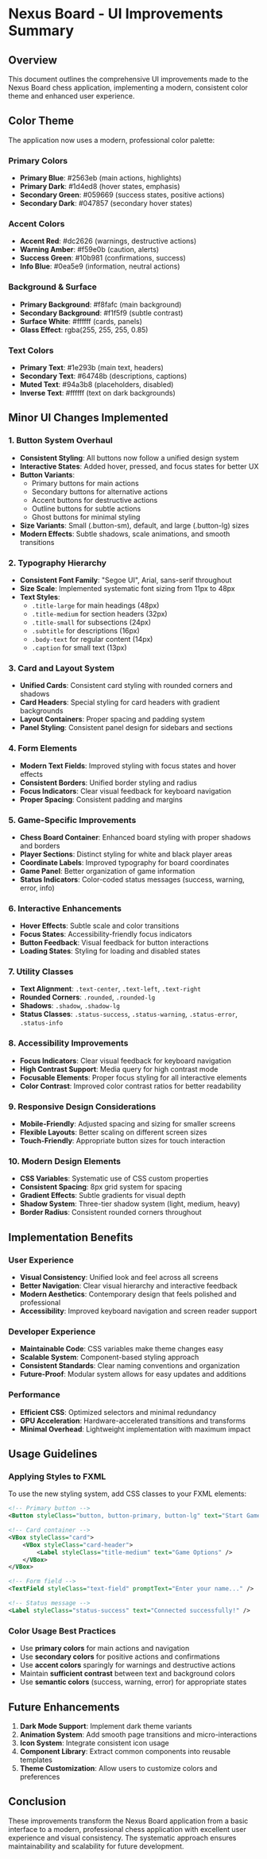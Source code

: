 # Nexus Board - UI Improvements Summary

## Overview
This document outlines the comprehensive UI improvements made to the Nexus Board chess application, implementing a modern, consistent color theme and enhanced user experience.

## Color Theme
The application now uses a modern, professional color palette:

### Primary Colors
- **Primary Blue**: #2563eb (main actions, highlights)
- **Primary Dark**: #1d4ed8 (hover states, emphasis)
- **Secondary Green**: #059669 (success states, positive actions)
- **Secondary Dark**: #047857 (secondary hover states)

### Accent Colors
- **Accent Red**: #dc2626 (warnings, destructive actions)
- **Warning Amber**: #f59e0b (caution, alerts)
- **Success Green**: #10b981 (confirmations, success)
- **Info Blue**: #0ea5e9 (information, neutral actions)

### Background & Surface
- **Primary Background**: #f8fafc (main background)
- **Secondary Background**: #f1f5f9 (subtle contrast)
- **Surface White**: #ffffff (cards, panels)
- **Glass Effect**: rgba(255, 255, 255, 0.85)

### Text Colors
- **Primary Text**: #1e293b (main text, headers)
- **Secondary Text**: #64748b (descriptions, captions)
- **Muted Text**: #94a3b8 (placeholders, disabled)
- **Inverse Text**: #ffffff (text on dark backgrounds)

## Minor UI Changes Implemented

### 1. **Button System Overhaul**
- **Consistent Styling**: All buttons now follow a unified design system
- **Interactive States**: Added hover, pressed, and focus states for better UX
- **Button Variants**: 
  - Primary buttons for main actions
  - Secondary buttons for alternative actions
  - Accent buttons for destructive actions
  - Outline buttons for subtle actions
  - Ghost buttons for minimal styling
- **Size Variants**: Small (.button-sm), default, and large (.button-lg) sizes
- **Modern Effects**: Subtle shadows, scale animations, and smooth transitions

### 2. **Typography Hierarchy**
- **Consistent Font Family**: "Segoe UI", Arial, sans-serif throughout
- **Size Scale**: Implemented systematic font sizing from 11px to 48px
- **Text Styles**: 
  - `.title-large` for main headings (48px)
  - `.title-medium` for section headers (32px)
  - `.title-small` for subsections (24px)
  - `.subtitle` for descriptions (16px)
  - `.body-text` for regular content (14px)
  - `.caption` for small text (13px)

### 3. **Card and Layout System**
- **Unified Cards**: Consistent card styling with rounded corners and shadows
- **Card Headers**: Special styling for card headers with gradient backgrounds
- **Layout Containers**: Proper spacing and padding system
- **Panel Styling**: Consistent panel design for sidebars and sections

### 4. **Form Elements**
- **Modern Text Fields**: Improved styling with focus states and hover effects
- **Consistent Borders**: Unified border styling and radius
- **Focus Indicators**: Clear visual feedback for keyboard navigation
- **Proper Spacing**: Consistent padding and margins

### 5. **Game-Specific Improvements**
- **Chess Board Container**: Enhanced board styling with proper shadows and borders
- **Player Sections**: Distinct styling for white and black player areas
- **Coordinate Labels**: Improved typography for board coordinates
- **Game Panel**: Better organization of game information
- **Status Indicators**: Color-coded status messages (success, warning, error, info)

### 6. **Interactive Enhancements**
- **Hover Effects**: Subtle scale and color transitions
- **Focus States**: Accessibility-friendly focus indicators
- **Button Feedback**: Visual feedback for button interactions
- **Loading States**: Styling for loading and disabled states

### 7. **Utility Classes**
- **Text Alignment**: `.text-center`, `.text-left`, `.text-right`
- **Rounded Corners**: `.rounded`, `.rounded-lg`
- **Shadows**: `.shadow`, `.shadow-lg`
- **Status Classes**: `.status-success`, `.status-warning`, `.status-error`, `.status-info`

### 8. **Accessibility Improvements**
- **Focus Indicators**: Clear visual feedback for keyboard navigation
- **High Contrast Support**: Media query for high contrast mode
- **Focusable Elements**: Proper focus styling for all interactive elements
- **Color Contrast**: Improved color contrast ratios for better readability

### 9. **Responsive Design Considerations**
- **Mobile-Friendly**: Adjusted spacing and sizing for smaller screens
- **Flexible Layouts**: Better scaling on different screen sizes
- **Touch-Friendly**: Appropriate button sizes for touch interaction

### 10. **Modern Design Elements**
- **CSS Variables**: Systematic use of CSS custom properties
- **Consistent Spacing**: 8px grid system for spacing
- **Gradient Effects**: Subtle gradients for visual depth
- **Shadow System**: Three-tier shadow system (light, medium, heavy)
- **Border Radius**: Consistent rounded corners throughout

## Implementation Benefits

### User Experience
- **Visual Consistency**: Unified look and feel across all screens
- **Better Navigation**: Clear visual hierarchy and interactive feedback
- **Modern Aesthetics**: Contemporary design that feels polished and professional
- **Accessibility**: Improved keyboard navigation and screen reader support

### Developer Experience
- **Maintainable Code**: CSS variables make theme changes easy
- **Scalable System**: Component-based styling approach
- **Consistent Standards**: Clear naming conventions and organization
- **Future-Proof**: Modular system allows for easy updates and additions

### Performance
- **Efficient CSS**: Optimized selectors and minimal redundancy
- **GPU Acceleration**: Hardware-accelerated transitions and transforms
- **Minimal Overhead**: Lightweight implementation with maximum impact

## Usage Guidelines

### Applying Styles to FXML
To use the new styling system, add CSS classes to your FXML elements:

```xml
<!-- Primary button -->
<Button styleClass="button, button-primary, button-lg" text="Start Game" />

<!-- Card container -->
<VBox styleClass="card">
    <VBox styleClass="card-header">
        <Label styleClass="title-medium" text="Game Options" />
    </VBox>
</VBox>

<!-- Form field -->
<TextField styleClass="text-field" promptText="Enter your name..." />

<!-- Status message -->
<Label styleClass="status-success" text="Connected successfully!" />
```

### Color Usage Best Practices
- Use **primary colors** for main actions and navigation
- Use **secondary colors** for positive actions and confirmations
- Use **accent colors** sparingly for warnings and destructive actions
- Maintain **sufficient contrast** between text and background colors
- Use **semantic colors** (success, warning, error) for appropriate states

## Future Enhancements
1. **Dark Mode Support**: Implement dark theme variants
2. **Animation System**: Add smooth page transitions and micro-interactions
3. **Icon System**: Integrate consistent icon usage
4. **Component Library**: Extract common components into reusable templates
5. **Theme Customization**: Allow users to customize colors and preferences

## Conclusion
These improvements transform the Nexus Board application from a basic interface to a modern, professional chess application with excellent user experience and visual consistency. The systematic approach ensures maintainability and scalability for future development.
